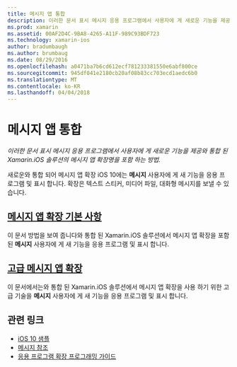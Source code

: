 ```yaml
---
title: 메시지 앱 통합
description: 이러한 문서 표시 메시지 응용 프로그램에서 사용자에 게 새로운 기능을 제공와 통합 된 Xamarin.iOS 솔루션의 메시지 앱 확장명을 포함 하는 방법.
ms.prod: xamarin
ms.assetid: 00AF2D4C-9BA8-4265-A11F-989C93BDF723
ms.technology: xamarin-ios
author: bradumbaugh
ms.author: brumbaug
ms.date: 08/29/2016
ms.openlocfilehash: a0471ba7b6cd612ecf781233381550e6abf800ce
ms.sourcegitcommit: 945df041e2180cb20af08b83cc703ecd1aedc6b0
ms.translationtype: MT
ms.contentlocale: ko-KR
ms.lasthandoff: 04/04/2018
---
```

# <a name="message-app-integration"></a>메시지 앱 통합

_이러한 문서 표시 메시지 응용 프로그램에서 사용자에 게 새로운 기능을 제공와 통합 된 Xamarin.iOS 솔루션의 메시지 앱 확장명을 포함 하는 방법._

새로운와 통합 되어 메시지 앱 확장 iOS 10에는 **메시지** 사용자에 게 새 기능을 응용 프로그램 및 표시 합니다. 확장은 텍스트 스티커, 미디어 파일, 대화형 메시지를 보낼 수 있습니다.

    
## <a name="message-app-extension-basicsiosplatformmessage-app-integrationintro-to-message-app-extensionsmd"></a>[메시지 앱 확장 기본 사항](~/ios/platform/message-app-integration/intro-to-message-app-extensions.md)

이 문서 방법을 보여 줍니다와 통합 된 Xamarin.iOS 솔루션에서 메시지 앱 확장을 포함 된 **메시지** 사용자에 게 새 기능을 응용 프로그램 및 표시 합니다.

## <a name="advanced-message-app-extensionsiosplatformmessage-app-integrationintro-to-message-app-extensionsmd"></a>[고급 메시지 앱 확장](~/ios/platform/message-app-integration/intro-to-message-app-extensions.md)

이 문서에서는와 통합 된 Xamarin.iOS 솔루션에서 메시지 앱 확장을 사용 하기 위한 고급 기술을 **메시지** 사용자에 게 새 기능을 응용 프로그램 및 표시 합니다.


## <a name="related-links"></a>관련 링크

- [iOS 10 샘플](https://developer.xamarin.com/samples/ios/iOS10/)
- [메시지 참조](https://developer.apple.com/reference/messages)
- [응용 프로그램 확장 프로그래밍 가이드](https://developer.apple.com/library/prerelease/content/documentation/General/Conceptual/ExtensibilityPG/index.html#//apple_ref/doc/uid/TP40014214)
